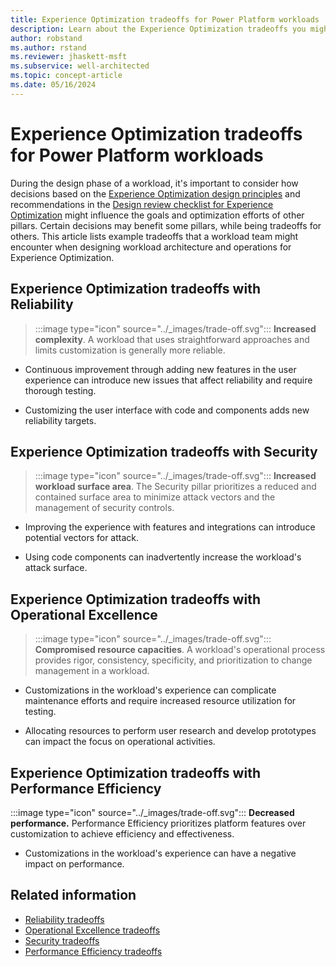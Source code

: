 ```yaml
---
title: Experience Optimization tradeoffs for Power Platform workloads
description: Learn about the Experience Optimization tradeoffs you might encounter when optimizing for the other Power Platform Well-Architected pillars.
author: robstand
ms.author: rstand
ms.reviewer: jhaskett-msft
ms.subservice: well-architected
ms.topic: concept-article
ms.date: 05/16/2024
---
```


# Experience Optimization tradeoffs for Power Platform workloads

During the design phase of a workload, it's important to consider how decisions based on the [Experience Optimization design principles](./principles.md) and recommendations in the [Design review checklist for Experience Optimization](./checklist.md) might influence the goals and optimization efforts of other pillars. Certain decisions may benefit some pillars, while being tradeoffs for others. This article lists example tradeoffs that a workload team might encounter when designing workload architecture and operations for Experience Optimization.

## Experience Optimization tradeoffs with Reliability

> :::image type="icon" source="../_images/trade-off.svg"::: **Increased complexity**. A workload that uses straightforward approaches and limits customization is generally more reliable.

- Continuous improvement through adding new features in the user experience can introduce new issues that affect reliability and require thorough testing.

- Customizing the user interface with code and components adds new reliability targets.

## Experience Optimization tradeoffs with Security

> :::image type="icon" source="../_images/trade-off.svg"::: **Increased workload surface area**. The Security pillar prioritizes a reduced and contained surface area to minimize attack vectors and the management of security controls.

- Improving the experience with features and integrations can introduce potential vectors for attack.

- Using code components can inadvertently increase the workload's attack surface.

## Experience Optimization tradeoffs with Operational Excellence

> :::image type="icon" source="../_images/trade-off.svg"::: **Compromised resource capacities**. A workload's operational process provides rigor, consistency, specificity, and prioritization to change management in a workload.

- Customizations in the workload's experience can complicate maintenance efforts and require increased resource utilization for testing.

- Allocating resources to perform user research and develop prototypes can impact the focus on operational activities.

## Experience Optimization tradeoffs with Performance Efficiency

:::image type="icon" source="../_images/trade-off.svg"::: **Decreased performance.** Performance Efficiency prioritizes platform features over customization to achieve efficiency and effectiveness.

- Customizations in the workload's experience can have a negative impact on performance.

## Related information

- [Reliability tradeoffs](../reliability/tradeoffs.md)
- [Operational Excellence tradeoffs](../operational-excellence/tradeoffs.md)
- [Security tradeoffs](../security/tradeoffs.md)
- [Performance Efficiency tradeoffs](../performance-efficiency/tradeoffs.md)
